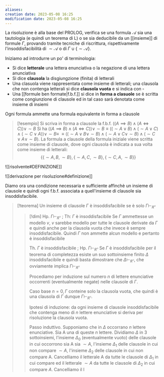 ```yaml
---
aliases: 
creation date: 2023-05-08 16:25
modification date: 2023-05-08 16:25
---
```


La risoluzione è alla base del PROLOG, verifica se una formula $\mathcal{A}$ sia una tautologia (e quindi un teorema di L) o se sia deducibile da un [[insieme]] di formule $\Gamma$, provando tramite tecniche di riscrittura, rispettivamente l'insoddisfacibilità di $\sim \mathcal{A}$ o di $\Gamma \cup \{  \sim \mathcal{A} \}$.

Iniziamo ad introdurre un po' di terminologia:
- Si dice **letterale** una lettera enunciativa o la negazione di una lettera anunciativa
- Si dice **clausola** la disgiungzione (finita) di letterali
- Una clasuola viene rappresentata come insieme di letterali; una clausola che non contenga letterali si dice **clausola vuota** e si indica con $\square$
- Una [[formule ben formate|f.b.f.]] si dice in **forma a clasuole** se è scritta come congiunzione di clausole ed in tal caso sarà denotata come insieme di insiemi

Ogni formula ammette una formula equivalente in forma a clausole

>[!esempio]
>Si scriva in forma a clausole la f.b.f. $((A \implies B) \land (A \iff C)) \lor \sim B$
>Si ha $((A \implies B) \land (A \iff C)) \lor \sim B \equiv ((\sim A \lor B) \land (\sim A \lor C) \land(\sim C \lor A)) \lor \sim B \equiv$
>$\equiv ((\sim A \lor B \lor \sim B) \land (\sim A \lor C \lor \sim B) \land (\sim C \lor A \lor \sim B)$.
>La formula a clausole della formula iniziale viene scritta come insieme di clausole, dove ogni clausola è indicata a sua volta come insieme di letterali:
> $$ \{ \{ \sim A,B,\sim B \}, \{ \sim A,C,\sim B \}, \{ \sim C,A,\sim B \} \} $$


![[risolvente#DEFINIZIONE]]


![[derivazione per risoluzione#definizione]]

Diamo ora una condizione necessaria e sufficiente affinchè un insieme di clausole e quindi ogni f.b.f. associata a quell'insieme di clausole sia insoddisfacibile.

>[!teorema]
>Un insieme di clausole $\Gamma$ è insoddisfacibile se è solo $\Gamma \vdash_{R} \square$
>
>>[!dim]
>>Hp. $\Gamma \vdash_{R} \square$ ; Th: $\Gamma$ è insoddisfacibile
>>Se $\Gamma$ ammettesse un modello $v$, $v$ sarebbe modello per tutte le clausole derivate da $\Gamma$ e quindi anche per la clausola vuota che invece è sempre insoddisfacibile. Quindi $\Gamma$ non ammette alcun modello e pertanto è insoddisfacibile
>>
>>Th. $\Gamma$ è insoddisfacibile ; Hp. $\Gamma \vdash_{R} \square$
>>Se $\Gamma$ è insoddisfacibile per il teorema di completezza esiste un suo sottoinsieme finito $\Delta$ insoddisfacibile e quindi basta dimostrare che $\Delta \vdash_{R} \square$, che ovviamente implica $\Gamma \vdash_{R} \square$
>>
>>Procediamo per induzione sul numero $n$ di lettere enunciative occorrenti (eventualmente negate) nelle clausole di $\Gamma$.
>>
>>Caso base $n = 0, \Gamma$ conteine solo la clausola vuota, che quindi è una clausola di $\Gamma$ dunque $\Gamma \vdash_{R} \square$.
>>
>>Ipotesi di induzione: da ogni insieme di clausole insoddisfacibile che contenga meno di $n$ lettere enunciative si deriva per risoluzione la clausola vuota.
>>
>>Passo induttivo. Supponiamo che in $\Delta$ occorrano $n$ lettere enunciative. Sia A una di queste $n$ lettere. Dividiamo $\Delta$ in 3 sottoinsiemi, l'insieme $\Delta_{0}$ (eventualmente vuoto) delle clausole in cui occorrono sia A sia $\sim A$, l'insieme $\Delta_{1}$ delle clausole in cui non compare $\sim A$, l'insieme $\Delta_{2}$ delle clausole in cui non compare A. Cancelliamo il letterale A da tutte le clausole di $\Delta_{1}$ in cui compare ed il letterale $\sim A$ da tutte le clausole di $\Delta_{2}$ in cui compare $A$. Cancelliamo il l